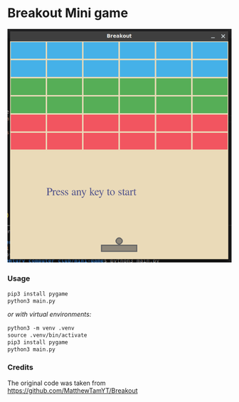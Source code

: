 # Breakout Mini game
![Screenshot of the game](screenshot.png)

### Usage
```shell
pip3 install pygame
python3 main.py
```

*or with virtual environments:*

```shell
python3 -m venv .venv
source .venv/bin/activate
pip3 install pygame
python3 main.py
```

### Credits
The original code was taken from https://github.com/MatthewTamYT/Breakout
